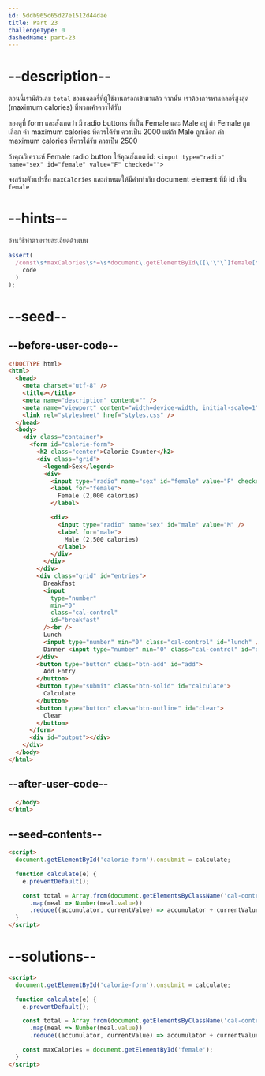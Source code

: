 ```yaml
---
id: 5ddb965c65d27e1512d44dae
title: Part 23
challengeType: 0
dashedName: part-23
---
```


# --description--

ตอนนี้เรามีตัวเลข `total` ของแคลอรี่ที่ผู้ใช้งานกรอกเข้ามาแล้ว จากนั้น เราต้องการหาแคลอรี่สูงสุด (maximum calories) ที่พวกเค้าควรได้รับ

ลองดูที่ form และสังเกตว่า มี radio buttons ที่เป็น Female และ Male อยู่ ถ้า Female ถูกเลือก ค่า  maximum calories ที่ควรได้รับ ควรเป็น 2000 แต่ถ้า Male ถูกเลือก ค่า maximum calories ที่ควรได้รับ ควรเป็น 2500

ถ้าคุณวิเคราะห์ Female radio button ให้คุณสังเกต id: `<input type="radio" name="sex" id="female" value="F" checked="">`

จงสร้างตัวแปรชื่อ `maxCalories` และกำหนดให้มีค่าเท่ากับ document element ที่มี id เป็น `female`

# --hints--

อ่านวิธีทำตามรายละเอียดด้านบน

```js
assert(
  /const\s*maxCalories\s*=\s*document\.getElementById\([\'\"\`]female[\'\"\`]\)/.test(
    code
  )
);
```

# --seed--

## --before-user-code--

```html
<!DOCTYPE html>
<html>
  <head>
    <meta charset="utf-8" />
    <title></title>
    <meta name="description" content="" />
    <meta name="viewport" content="width=device-width, initial-scale=1" />
    <link rel="stylesheet" href="styles.css" />
  </head>
  <body>
    <div class="container">
      <form id="calorie-form">
        <h2 class="center">Calorie Counter</h2>
        <div class="grid">
          <legend>Sex</legend>
          <div>
            <input type="radio" name="sex" id="female" value="F" checked />
            <label for="female">
              Female (2,000 calories)
            </label>

            <div>
              <input type="radio" name="sex" id="male" value="M" />
              <label for="male">
                Male (2,500 calories)
              </label>
            </div>
          </div>
        </div>
        <div class="grid" id="entries">
          Breakfast
          <input
            type="number"
            min="0"
            class="cal-control"
            id="breakfast"
          /><br />
          Lunch
          <input type="number" min="0" class="cal-control" id="lunch" /><br />
          Dinner <input type="number" min="0" class="cal-control" id="dinner" />
        </div>
        <button type="button" class="btn-add" id="add">
          Add Entry
        </button>
        <button type="submit" class="btn-solid" id="calculate">
          Calculate
        </button>
        <button type="button" class="btn-outline" id="clear">
          Clear
        </button>
      </form>
      <div id="output"></div>
    </div>
  </body>
</html>
```

## --after-user-code--

```html
  </body>
</html>
```

## --seed-contents--

```html
<script>
  document.getElementById('calorie-form').onsubmit = calculate;

  function calculate(e) {
    e.preventDefault();

    const total = Array.from(document.getElementsByClassName('cal-control'))
      .map(meal => Number(meal.value))
      .reduce((accumulator, currentValue) => accumulator + currentValue, 0);
  }
</script>
```

# --solutions--

```html
<script>
  document.getElementById('calorie-form').onsubmit = calculate;

  function calculate(e) {
    e.preventDefault();

    const total = Array.from(document.getElementsByClassName('cal-control'))
      .map(meal => Number(meal.value))
      .reduce((accumulator, currentValue) => accumulator + currentValue, 0);

    const maxCalories = document.getElementById('female');
  }
</script>
```
